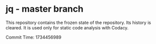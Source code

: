 # jq - master branch

This repository contains the frozen state of the repository.
Its history is cleared. It is used only for static code
analysis with Codacy.

Commit Time: 1734456989